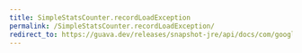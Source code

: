 ```yaml
---
title: SimpleStatsCounter.recordLoadException
permalink: /SimpleStatsCounter.recordLoadException/
redirect_to: https://guava.dev/releases/snapshot-jre/api/docs/com/google/common/cache/AbstractCache.SimpleStatsCounter.html#recordLoadException-long-
---
```

